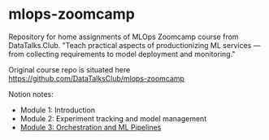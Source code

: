 # mlops-zoomcamp
Repository for home assignments of MLOps Zoomcamp course from DataTalks.Club.
"Teach practical aspects of productionizing ML services — from collecting requirements to model deployment and monitoring."

Original course repo is situated here https://github.com/DataTalksClub/mlops-zoomcamp

Notion notes:
- Module 1: Introduction
- Module 2: Experiment tracking and model management
- [Module 3: Orchestration and ML Pipelines](https://www.notion.so/3-Orchestration-and-ML-Pipelines-5376b1f639864d88877c2f00cc1d757d)

